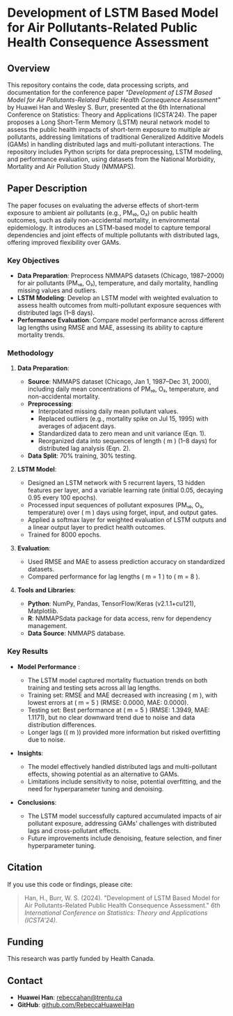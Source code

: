 # Development of LSTM Based Model for Air Pollutants-Related Public Health Consequence Assessment

## Overview

This repository contains the code, data processing scripts, and documentation for the conference paper *"Development of LSTM Based Model for Air Pollutants-Related Public Health Consequence Assessment"* by Huawei Han and Wesley S. Burr, presented at the 6th International Conference on Statistics: Theory and Applications (ICSTA'24). The paper proposes a Long Short-Term Memory (LSTM) neural network model to assess the public health impacts of short-term exposure to multiple air pollutants, addressing limitations of traditional Generalized Additive Models (GAMs) in handling distributed lags and multi-pollutant interactions. The repository includes Python scripts for data preprocessing, LSTM modeling, and performance evaluation, using datasets from the National Morbidity, Mortality and Air Pollution Study (NMMAPS).

## Paper Description

The paper focuses on evaluating the adverse effects of short-term exposure to ambient air pollutants (e.g., PM₁₀, O₃) on public health outcomes, such as daily non-accidental mortality, in environmental epidemiology. It introduces an LSTM-based model to capture temporal dependencies and joint effects of multiple pollutants with distributed lags, offering improved flexibility over GAMs.

### Key Objectives

- **Data Preparation**: Preprocess NMMAPS datasets (Chicago, 1987–2000) for air pollutants (PM₁₀, O₃), temperature, and daily mortality, handling missing values and outliers.
- **LSTM Modeling**: Develop an LSTM model with weighted evaluation to assess health outcomes from multi-pollutant exposure sequences with distributed lags (1–8 days).
- **Performance Evaluation**: Compare model performance across different lag lengths using RMSE and MAE, assessing its ability to capture mortality trends.

### Methodology

1. **Data Preparation**:
   - **Source**: NMMAPS dataset (Chicago, Jan 1, 1987–Dec 31, 2000), including daily mean concentrations of PM₁₀, O₃, temperature, and non-accidental mortality.
   - **Preprocessing**:
     - Interpolated missing daily mean pollutant values.
     - Replaced outliers (e.g., mortality spike on Jul 15, 1995) with averages of adjacent days.
     - Standardized data to zero mean and unit variance (Eqn. 1).
     - Reorganized data into sequences of length \( m \) (1–8 days) for distributed lag analysis (Eqn. 2).
   - **Data Split**: 70% training, 30% testing.

2. **LSTM Model**:
   - Designed an LSTM network with 5 recurrent layers, 13 hidden features per layer, and a variable learning rate (initial 0.05, decaying 0.95 every 100 epochs).
   - Processed input sequences of pollutant exposures (PM₁₀, O₃, temperature) over \( m \) days using forget, input, and output gates.
   - Applied a softmax layer for weighted evaluation of LSTM outputs and a linear output layer to predict health outcomes.
   - Trained for 8000 epochs.

3. **Evaluation**:
   - Used RMSE and MAE to assess prediction accuracy on standardized datasets.
   - Compared performance for lag lengths \( m = 1 \) to \( m = 8 \).

4. **Tools and Libraries**:
   - **Python**: NumPy, Pandas, TensorFlow/Keras (v2.1.1+cu121), Matplotlib.
   - **R**: NMMAPSdata package for data access, renv for dependency management.
   - **Data Source**: NMMAPS database.

### Key Results

- **Model Performance** :
  - The LSTM model captured mortality fluctuation trends on both training and testing sets across all lag lengths.
  - Training set: RMSE and MAE decreased with increasing \( m \), with lowest errors at \( m = 5 \) (RMSE: 0.0000, MAE: 0.0000).
  - Testing set: Best performance at \( m = 5 \) (RMSE: 1.3949, MAE: 1.1171), but no clear downward trend due to noise and data distribution differences.
  - Longer lags (\( m \)) provided more information but risked overfitting due to noise.

- **Insights**:
  - The model effectively handled distributed lags and multi-pollutant effects, showing potential as an alternative to GAMs.
  - Limitations include sensitivity to noise, potential overfitting, and the need for hyperparameter tuning and denoising.

- **Conclusions**:
  - The LSTM model successfully captured accumulated impacts of air pollutant exposure, addressing GAMs' challenges with distributed lags and cross-pollutant effects.
  - Future improvements include denoising, feature selection, and finer hyperparameter tuning.


## Citation

If you use this code or findings, please cite:

> Han, H., Burr, W. S. (2024). "Development of LSTM Based Model for Air Pollutants-Related Public Health Consequence Assessment." *6th International Conference on Statistics: Theory and Applications (ICSTA'24)*.

## Funding

This research was partly funded by Health Canada.

## Contact

- **Huawei Han**: rebeccahan@trentu.ca
- **GitHub**: [github.com/RebeccaHuaweiHan](https://github.com/RebeccaHuaweiHan)

